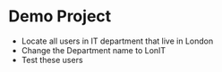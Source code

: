 # Demo Project 


- Locate all users in IT department that live in London
- Change the Department name to LonIT
- Test these users
